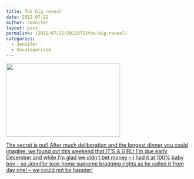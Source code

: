 ```yaml
---
title: The big reveal
date: 2012-07-22
author: Jennifer
layout: post
permalink: /2012/07/22/20120722the-big-reveal/
categories:
  - Jennifer
  - Uncategorized
---
```

[<img title="OLYMPUS DIGITAL CAMERA" height="200" alt="" width="310" class="alignnone size-thumbnail wp-image-1701" src="http://static.squarespace.com/static/50db6bb3e4b015296cd43789/50dfa5b1e4b0dc6320e0b5ea/50dfa5b3e4b0dc6320e0b921/1343162989000/?format=original" />](http://www.flickr.com/photos/jenniferandJennifers_photos/sets/72157630737193884/)

[The secret is out! After much deliberation and the longest dinner you could imagine, we found out this weekend that IT&#8217;S A GIRL! I&#8217;m due early December and while I&#8217;m glad we didn&#8217;t bet money &#8211; I had it at 100% baby boy &#8211; so Jennifer took home supreme bragging rights as he called it from day one! &#8211; we could not be happier!](http://www.flickr.com/photos/jenniferandJennifers_photos/sets/72157630737193884/)
